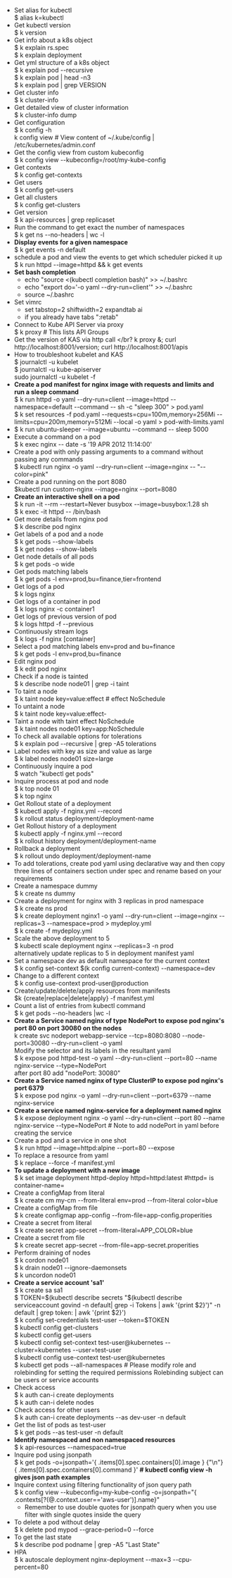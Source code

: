 - Set alias for kubectl </br>$ alias k=kubectl
- Get kubectl version </br> $ k version
- Get info about a k8s object </br> $ k explain rs.spec </br> $ k explain deployment
- Get yml structure of a k8s object </br> $ k explain pod --recursive </br> $ k explain pod | head -n3 </br> $ k explain pod | grep VERSION
- Get cluster info </br> $ k cluster-info </br> 
- Get detailed view of cluster information </br> $ k cluster-info dump
- Get configuration </br> $ k config -h </br> k config view # View content of ~/.kube/config | /etc/kubernetes/admin.conf
- Get the config view from custom kubeconfig </br> $ k config view --kubeconfig=/root/my-kube-config
- Get contexts </br> $ k config get-contexts
- Get users </br> $ k config get-users
- Get all clusters </br> $ k config get-clusters
- Get version </br> $ k api-resources | grep replicaset
- Run the command to get exact the number of namespaces </br> $ k  get ns --no-headers | wc -l
- **Display events for a given namespace** </br> $ k get events -n default
- schedule a pod and view the events to get which scheduler picked it up </br> $ k run httpd --image=httpd && k get events
- **Set bash completion**
   - echo "source <(kubectl completion bash)" >> ~/.bashrc
   - echo "export do='-o yaml --dry-run=client'" >> ~/.bashrc
   - source ~/.bashrc
- Set vimrc
   - set tabstop=2 shiftwidth=2 expandtab ai  
   - if you already have tabs ":retab"
- Connect to Kube API Server via proxy </br> $ k proxy # This lists API Groups
- Get the version of KAS via http call </br? k proxy &; curl http://localhost:8001/version; curl http://localhost:8001/apis
- How to troubleshoot kubelet and KAS </br> $ journalctl -u kubelet </br> $ journalctl -u kube-apiserver </br> sudo journalctl -u kubelet -f
- **Create a pod manifest for nginx  image with requests and limits and run a sleep command** </br> 
$ k run httpd -o yaml --dry-run=client --image=httpd --namespace=default --command -- sh
 -c "sleep 300" > pod.yaml </br> $ k set resources -f pod.yaml --requests=cpu=100m,memory=256Mi --limits=cpu=200m,memory=512Mi --local -o yaml > pod-with-limits.yaml
- $ k run ubuntu-sleeper --image=ubuntu --command -- sleep 5000 </br>
- Execute a command on a pod </br> $ k exec nginx -- date -s '19 APR 2012 11:14:00'
- Create a pod with only passing arguments to a command without passing any commands </br> $ kubectl run nginx -o yaml --dry-run=client --image=nginx -- "--color=pink" 
- Create a pod running on the port 8080 </br> $kubectl run custom-nginx --image=nginx --port=8080
- **Create an interactive shell on a pod** </br> $ k run -it --rm --restart=Never busybox --image=busybox:1.28 sh </br> $ k exec -it httpd -- /bin/bash
- Get more details from nginx pod </br> $ k describe pod nginx
- Get labels of a pod and a node </br> $ k get pods --show-labels </br> $ k get nodes --show-labels
- Get node details of all pods </br> $ k get pods -o wide
- Get pods matching labels </br> $ k get pods -l env=prod,bu=finance,tier=frontend
- Get logs of a pod </br> $ k logs nginx
- Get logs of a container in pod </br> $ k logs nginx -c container1
- Get logs of previous version of pod </br> $ k logs httpd -f --previous
- Continuously stream logs </br> $ k logs -f nginx [container]
- Select a pod matching labels env=prod and bu=finance </br> $ k get pods -l env=prod,bu=finance
- Edit nginx pod </br> $ k edit pod nginx
- Check if a node is tainted </br> $ k describe node node01 | grep -i taint
- To taint a node </br> $ k taint node <nodename> key=value:effect   # effect NoSchedule
- To untaint a node </br> $ k taint node <nodename> key=value:effect-
- Taint a node with taint effect NoSchedule </br> $ k taint nodes node01 key=app:NoSchedule
- To check all available options for tolerations </br> $ k explain pod --recursive | grep -A5 tolerations
- Label nodes with key as size and value as large </br> $ k label nodes node01 size=large
- Continuously inquire a pod </br> $ watch "kubectl get pods" 
- Inquire process at pod and node </br> $ k top node 01 </br> $ k top nginx
- Get Rollout state of a deployment </br> $ kubectl apply -f nginx.yml --record </br> $ k rollout status deployment/deployment-name
- Get Rollout history of a deployment </br> $ kubectl apply -f nginx.yml --record </br> $ k rollout history deployment/deployment-name
- Rollback a deployment </br> $ k rollout undo deployment/deployment-name
- To add tolerations, create pod yaml using declarative way and then copy three lines of containers section under spec and rename based on your requirements
- Create a namespace dummy </br> $ k create ns dummy
- Create a deployment for nginx with 3 replicas in prod namespace </br> $ k create ns prod </br> $ k create deployment nginx1 -o yaml --dry-run=client --image=nginx --replicas=3 --namespace=prod > mydeploy.yml </br> $ k create -f mydeploy.yml
- Scale the above deployment to 5 </br> $ kubectl scale deployment nginx --replicas=3 -n prod</br> alternatively update replicas to 5 in deployment manifest yaml
- Set a namespace dev as default namespace for the current context </br> $ k config set-context $(k config current-context) --namespace=dev
- Change to a different context </br> $ k config use-context prod-user@production
- Create/update/delete/apply resources from manifests </br> $k {create|replace|delete|apply} -f manifest.yml
- Count a list of entries from kubectl command </br> $ k get pods --no-headers |wc -l
- **Create a Service named nginx of type NodePort to expose pod nginx's port 80 on port 30080 on the nodes** </br> k create svc nodeport webapp-service --tcp=8080:8080 --node-port=30080 --dry-run=client -o yaml </br>Modify the selector and its labels in the resultant yaml </br> $ k expose pod httpd-test -o yaml --dry-run=client --port=80 --name nginx-service --type=NodePort </br> after port 80 add "nodePort: 30080"
- **Create a Service named nginx of type ClusterIP to expose pod nginx's port 6379** </br> $ k expose pod nginx -o yaml --dry-run=client --port=6379 --name nginx-service 
- **Create a service named nginx-service for a deployment named nginx** </br> $ k expose deployment nginx -o yaml --dry-run=client --port 80 --name nginx-service --type=NodePort   # Note to add nodePort in yaml before creating the service
- Create a pod and a service in one shot </br> $ k run httpd --image=httpd:alpine --port=80 --expose 
- To replace a resource from yaml </br> $ k replace --force -f manifest.yml
- **To update a deployment with a new image** </br> $ k set image deployment httpd-deploy httpd=httpd:latest #httpd= is container-name=
- Create a configMap from literal </br> $ k create cm my-cm --from-literal env=prod --from-literal color=blue
- Create a configMap from file </br> $ k create configmap app-config --from-file=app-config.properities
- Create a secret from literal </br> $ k create secret app-secret --from-literal=APP_COLOR=blue
- Create a secret from file </br> $ k create secret app-secret --from-file=app-secret.properities
- Perform draining of nodes </br> $ k cordon node01 </br> $ k drain node01 --ignore-daemonsets </br> $ k uncordon node01
- **Create a service account 'sa1'** </br> $ k create sa sa1 </br> $ TOKEN=$(kubectl describe secrets "$(kubectl describe serviceaccount govind -n default| grep -i Tokens | awk '{print $2}')" -n default | grep token: | awk '{print $2}') </br> $ k config set-credentials test-user --token=$TOKEN </br> $ kubectl config get-clusters </br> $ kubectl config get-users </br> $ kubectl config set-context test-user@kubernetes --cluster=kubernetes --user=test-user </br> $ kubectl config use-context test-user@kubernetes </br> $ kubectl get pods --all-namespaces # Please modify role and rolebinding for setting the required permissions Rolebinding subject can be users or service accounts
- Check access </br> $ k auth can-i create deployments </br> $ k auth can-i delete nodes
- Check access for other users </br> $ k auth can-i create deployments --as dev-user -n default
- Get the list of pods as test-user </br> $ k get pods --as test-user -n default
- **Identify namespaced and non namespaced resources** </br> $ k api-resources --namespaced=true
- Inquire pod using jsonpath </br> $ k get pods -o=jsonpath='{ .items[0].spec.containers[0].image } {"\n"}{ .items[0].spec.containers[0].command }'   **# kubectl config view -h gives json path examples**
- Inquire context using filtering functionality of json query path </br> $ k config view --kubeconfig=my-kube-config -o=jsonpath="{ .contexts[?(@.context.user=='aws-user')].name}"   
    - Remember to use double quotes for jsonpath query when you use filter with single quotes inside the query
- To delete a pod without delay </br> $ k delete pod mypod --grace-period=0 --force
- To get the last state </br> $ k describe pod podname | grep -A5 "Last State"
- HPA </br> $ k autoscale deployment nginx-deployment --max=3 --cpu-percent=80
